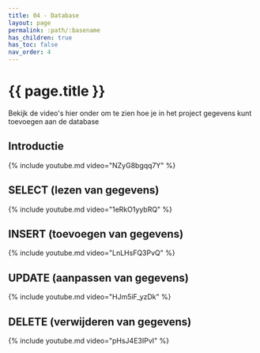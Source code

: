 ```yaml
---
title: 04 - Database
layout: page
permalink: :path/:basename
has_children: true
has_toc: false
nav_order: 4
---
```



# {{ page.title }}

Bekijk de video's hier onder om te zien hoe je in het project gegevens kunt toevoegen aan de database


## Introductie

{% include youtube.md video="NZyG8bgqq7Y" %}


## SELECT (lezen van gegevens)

{% include youtube.md video="1eRkO1yybRQ" %}


## INSERT (toevoegen van gegevens)

{% include youtube.md video="LnLHsFQ3PvQ" %}


## UPDATE (aanpassen van gegevens)

{% include youtube.md video="HJm5iF_yzDk" %}


## DELETE (verwijderen van gegevens)

{% include youtube.md video="pHsJ4E3IPvI" %}




